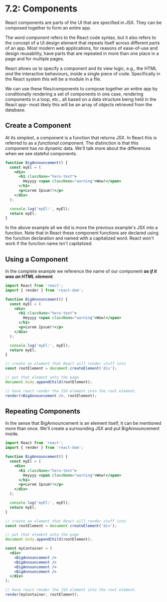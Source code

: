 # 7.2: Components

React components are parts of the UI that are specified in JSX. They can be composed together to form an entire app.

The word _component_ refers to the React code syntax, but it also refers to the concept of a UI design element that repeats itself across different parts of an app. Most modern web applications, for reasons of ease-of-use and design reusability, have parts that are repeated in more than one place in a page and for multiple pages.

React allows us to specify a component and its view logic, e.g., the HTML _and_ the interactive behaviours, inside a single piece of code. Specifically in the React system this will be a module in a file.

We can use these files/components to compose together an entire app by conditionally rendering a set of components in one case, rendering components in a loop, etc., all based on a data structure being held in the React app- most likely this will be an array of objects retrieved from the database.

## Create a Component

At its simplest, a component is a function that returns JSX. In React this is referred to as a _functional component_. The distinction is that this component has no dynamic data. We'll talk more about the differences when we see stateful components.

```jsx
function BigAnnouncement() {
  const myEl = (
    <div>
      <h1 className="hero-text">
        Heyyyy <span className="warning">Wow!</span>
      </h1>
      <p>Lorem Ipsum!!</p>
    </div>
  );

  console.log('myEl:', myEl);
  return myEl;
}
```

In the above example all we did is move the previous example's JSX into a function. Note that in React these component functions are declared using the function declaration and named with a capitalized word. React won't work if the function name isn't capitalized.

## Using a Component

In the complete example we reference the name of our component _**as if it was an HTML element**_.

```jsx
import React from 'react';
import { render } from 'react-dom';

function BigAnnouncement() {
  const myEl = (
    <div>
      <h1 className="hero-text">
        Heyyyy <span className="warning">Wow!</span>
      </h1>
      <p>Lorem Ipsum!!</p>
    </div>
  );

  console.log('myEl:', myEl);
  return myEl;
}

// create an element that React will render stuff into
const rootElement = document.createElement('div');

// put that element onto the page
document.body.appendChild(rootElement);

// have react render the JSX element into the root element.
render(<BigAnnouncement />, rootElement);
```

## Repeating Components

In the sense that BigAnnouncement is an element itself, it can be mentioned more than once. We'll create a surrounding JSX and put BigAnnouncement inside.

```jsx
import React from 'react';
import { render } from 'react-dom';

function BigAnnouncement() {
  const myEl = (
    <div>
      <h1 className="hero-text">
        Heyyyy <span className="warning">Wow!</span>
      </h1>
      <p>Lorem Ipsum!!</p>
    </div>
  );

  console.log('myEl:', myEl);
  return myEl;
}

// create an element that React will render stuff into
const rootElement = document.createElement('div');

// put that element onto the page
document.body.appendChild(rootElement);

const myContainer = (
  <div>
    <BigAnnouncement />
    <BigAnnouncement />
    <BigAnnouncement />
    <BigAnnouncement />
  </div>
);

// have react render the JSX element into the root element.
render(myContainer, rootElement);
```
